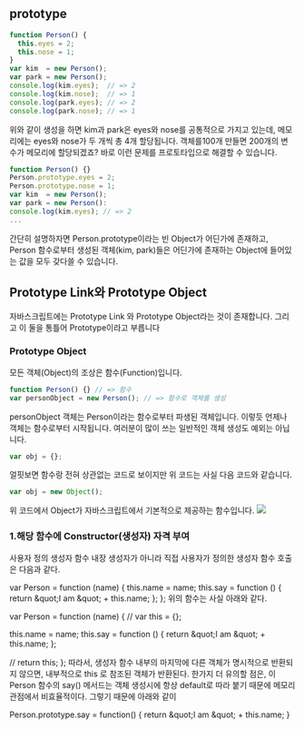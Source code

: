 ## prototype


```javascript
function Person() {
  this.eyes = 2;
  this.nose = 1;
}
var kim  = new Person();
var park = new Person();
console.log(kim.eyes);  // => 2
console.log(kim.nose);  // => 1
console.log(park.eyes); // => 2
console.log(park.nose); // => 1
```

위와 같이 생성을 하면 kim과 park은 eyes와 nose를 공통적으로 가지고 있는데, 메모리에는 eyes와 nose가 두 개씩 총 4개 할당됩니다. 객체를100개 만들면 200개의 변수가 메모리에 할당되겠죠? 바로 이런 문제를 프로토타입으로 해결할 수 있습니다.


```javascript
function Person() {}
Person.prototype.eyes = 2;
Person.prototype.nose = 1;
var kim  = new Person();
var park = new Person():
console.log(kim.eyes); // => 2
...
```


간단히 설명하자면 Person.prototype이라는 빈 Object가 어딘가에 존재하고, Person 함수로부터 생성된 객체(kim, park)들은 어딘가에 존재하는 Object에 들어있는 값을 모두 갖다쓸 수 있습니다.


## Prototype Link와 Prototype Object
자바스크립트에는 Prototype Link 와 Prototype Object라는 것이 존재합니다. 그리고 이 둘을 통틀어 Prototype이라고 부릅니다

### Prototype Object
모든 객체(Object)의 조상은 함수(Function)입니다.

```javascript
function Person() {} // => 함수
var personObject = new Person(); // => 함수로 객체를 생성
```

personObject 객체는 Person이라는 함수로부터 파생된 객체입니다. 이렇듯 언제나 객체는 함수로부터 시작됩니다. 여러분이 많이 쓰는 일반적인 객체 생성도 예외는 아닙니다.

```javascript
var obj = {};
```

얼핏보면 함수랑 전혀 상관없는 코드로 보이지만 위 코드는 사실 다음 코드와 같습니다.
```javascript
var obj = new Object();
```
위 코드에서 Object가 자바스크립트에서 기본적으로 제공하는 함수입니다.
![](https://i.imgur.com/Dtbu7MS.png)

### 1.해당 함수에 Constructor(생성자) 자격 부여








사용자 정의 생성자 함수
내장 생성자가 아니라 직접 사용자가 정의한 생성자 함수 호출은 다음과 같다.

var Person =  function (name) {
this.name = name;
this.say = function () {
  return &amp;quot;I am &amp;quot; + this.name;
};
};
위의 함수는 사실 아래와 같다.

var Person =  function (name) {
// var this = {};

this.name = name;
this.say = function () {
  return &amp;quot;I am &amp;quot; + this.name;
};

// return this;
};
따라서, 생성자 함수 내부의 마지막에 다른 객체가 명시적으로 반환되지 않으면, 내부적으로 this 로 참조된 객체가 반환된다.
한가지 더 유의할 점은, 이 Person 함수의 say() 메서드는 객체 생성시에 항상 default로 따라 붙기 때문에 메모리 관점에서 비효율적이다. 그렇기 때문에 아래와 같이

Person.prototype.say = function() {
return &amp;quot;I am &amp;quot; + this.name;
}
